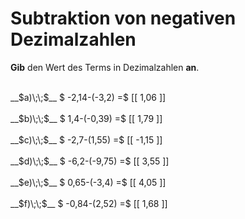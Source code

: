 <!--
version:  0.0.1

language: de

@style
main > *:not(:last-child) {
  margin-bottom: 3rem;
}

input {
    text-align: center;
}

.flex-container {
    display: flex;
    flex-wrap: wrap;
    align-items: stretch;
    gap: 20px;
}

.flex-child {
    flex: 1;
    min-width: 350px;
    margin-right: 20px;
}

@media (max-width: 400px) {
    .flex-child {
        flex: 100%;
        margin-right: 0;
    }
}
@end

formula: \carry   \textcolor{red}{\scriptsize #1}
formula: \digit   \rlap{\carry{#1}}\phantom{#2}#2
formula: \permil  \text{‰}

import: https://raw.githubusercontent.com/LiaTemplates/Tikz-Jax/main/README.md

script: https://cdn.jsdelivr.net/gh/LiaTemplates/Tikz-Jax@main/dist/index.js


tags: Subtraktion, Negative Zahlen, Dezimalzahlen, leicht, niedrig, Angeben

comment: Subtrahiere negative Dezimalzahlen im Kopf.

author: Martin Lommatzsch

-->




# Subtraktion von negativen Dezimalzahlen

**Gib** den Wert des Terms in Dezimalzahlen **an**.

<section class="flex-container">

<div class="flex-child">
<br>
__$a)\;\;$__ $ -2,14-(-3,2) =$ [[  1,06  ]]
<br>
</div> 
<div class="flex-child">
<br>
__$b)\;\;$__ $ 1,4-(-0,39) =$ [[  1,79  ]]
<br>
</div> 
<div class="flex-child">
<br>
__$c)\;\;$__ $ -2,7-(1,55) =$ [[  -1,15  ]]
<br>
</div> 
<div class="flex-child">
<br>
__$d)\;\;$__ $ -6,2-(-9,75) =$ [[  3,55  ]]
<br>
</div> 
<div class="flex-child">
<br>
__$e)\;\;$__ $ 0,65-(-3,4) =$ [[  4,05  ]]
<br>
</div> 
<div class="flex-child">
<br>
__$f)\;\;$__ $ -0,84-(2,52) =$ [[  1,68  ]]
<br>
</div> 
</section>
<br>
<br>
<br>
<br>

